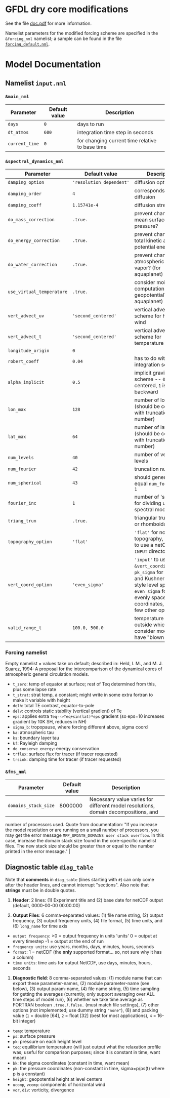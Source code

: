 # GFDL dry core modifications

See the file [doc.pdf](https://github.com/lukelbd/gfdl-drycore/master/blob/doc.pdf) for more information.

Namelist parameters for the modified forcing scheme are specified in the `&forcing_nml` namelist; a sample can be found in the file [`forcing_default.nml`](https://github.com/lukelbd/gfdl-drycore/blob/master/forcing_default.nml).

# Model Documentation
## Namelist `input.nml`
### `&main_nml`

| Parameter | Default value | Description |
| --- | --- | --- |
| `days`         | `0` | days to run |
| `dt_atmos`     | `600` | integration time step in seconds |
| `current_time` | `0` | for changing current time relative to base time

### `&spectral_dynamics_nml`

| Parameter | Default value | Description |
| --- | --- | --- |
| `damping_option`       | `'resolution_dependent'` | diffusion option |
| `damping_order`          | `4` | corresponds to ∇8 diffusion |
| `damping_coeff`          | `1.15741e-4` | diffusion strength |
| `do_mass_correction`     | `.true.` | prevent changing mean surface pressure? |
| `do_energy_correction`   | `.true.` | prevent changing total kinetic and potential energy? |
| `do_water_correction`    | `.true.` | prevent changing atmospheric water vapor? (for aquaplanet) |
| `use_virtual_temperature` | `.true.` | consider moisture in computation of geopotential? (for aquaplanet) |
| `vert_advect_uv`         | `'second_centered'` | vertical advection scheme for horizontal wind |
| `vert_advect_t`          | `'second_centered'` | vertical advection scheme for temperature |
| `longitude_origin`       | `0` | |
| `robert_coeff`           | `0.04` | has to do with time-integration scheme |
| `alpha_implicit`         | `0.5` | implicit gravity wave scheme -- `0.5` is centered, `1` is backward |
| `lon_max`                | `128` | number of longitudes (should be consistent with truncation number) |
| `lat_max`                | `64` | number of latitudes (should be consistent with truncation number) |
| `num_levels`             | `40` | number of vertical levels |
| `num_fourier`            | `42` | truncation number |
| `num_spherical`          | `43` | should generally equal `num_fourier + 1` |
| `fourier_inc`            | `1` | number of 'sectors' for dividing up spectral model |
| `triang_trun`            | `.true.` | triangular truncation, or rhomboidal? |
| `topography_option`      | `'flat'` | `'flat'` for no topography, `'input'` to use a netCDF in the `INPUT` directory |
| `vert_coord_option`      | `'even_sigma'` | `'input'` to use the `&vert_coordinate_nml`, `pk_sigma` for Polvani and Kushner (2002) style level spacing, `even_sigma` for simple, evenly spaced sigma coordinates, and a few other options |
| `valid_range_t` | `100.0, 500.0` | temperature range outside which we consider model to have "blown up" |

### Forcing namelist

Empty namelist = values take on default; described in:
Held, I. M., and M. J. Suarez, 1994: A proposal for the intercomparison
of the dynamical cores of atmospheric general circulation models.
  * `t_zero`: temp of equator at surface; rest of Teq determined from this, plus some lapse rate
  * `t_strat`: strat temp, a constant; might write in some extra fortran to make it variable with height
  * `delh`: total TE contrast, equator-to-pole
  * `delv`: controls static stability (vertical gradient) of Te
  * `eps`: applies extra `Teq-->Teq+sin(lat)*eps` gradient (so eps=10 increases gradient by 10K SH, reduces in NH)
  * `sigma_b`: tropopause, where forcing different above, sigma coord
  * `ka`: atmospheric tau
  * `ks`: boundary layer tau
  * `kf`: Rayleigh damping
  * `do_conserve_energy`: energy conservation
  * `trflux`: surface flux for tracer (if tracer requested)
  * `trsink`: damping time for tracer (if tracer requested)

### `&fms_nml`

| Parameter | Default value | Description |
| --- | --- | --- |
| `domains_stack_size` | 8000000 | Necessary value varies for different model resolutions, domain decompositions, and
  number of processors used. Quote from documentation: "If you increase the model resolution or are running on a small number of processors,
 you may get the error message `MPP_UPDATE_DOMAINS user stack overflow`. In this case,
 increase the domain stack size found in the core-specific namelist files. The new stack
 size should be greater than or equal to the number printed in the error message." |

## Diagnostic table `diag_table`
Note that **comments** in `diag_table` (lines starting with `#`) can only come after the header lines, and cannot interrupt "sections". Also note that **strings** must be in double quotes.
1. **Header**: 2 lines: (1) Experiment title and (2) base date for netCDF output (default, 0000-00-00 00:00:00)

1. **Output Files**: 6 comma-separated values: (1) file name string, (2) output frequency, (3) output frequency units, (4) file format, (5) time units, and (6) `long_name` for time axis
  * `output frequency`:
        >0 = output frequency in units 'units'
         0 = output at every timestep
        -1 = output at the end of run
  * `frequency units`: use years, months, days, minutes, hours, seconds
  * `format`: 1 = netCDF (the **only** supported format... so, not sure why it has a column)
  * `time units`: time axis for output NetCDF, use days, minutes, hours, seconds

1. **Diagnostic field**: 8 comma-separated values: (1) module name that can export these parameter-names, (2) module parameter-name (see below), (3) output param-name, (4) file name string, (5) time sampling for getting the averages (currently, only support averaging over ALL time steps of model run), (6) whether we take time average as FORTRAN boolean `.true.`/`.false.` (must match file settings), (7) other options (not implemented; use dummy string `"none"`), (8) and packing value (`1` = double [64], `2` = float [32] (best for most applications), `4` = 16-bit integer)
  * `temp`: temperature
  * `ps`: surface pressure
  * `pk`: pressure on each height level
  * `teq`: equilibrium temperature (will just output what the relaxation profile was; useful
    for comparison purposes; since it is constant in time, want mean)
  * `bk`: the sigma coordinates (constant in time, want mean)
  * `pk`: the pressure coordinates (non-constant in time, sigma=p/ps(t) where p is a constant)
  * `height`: geopotential height at level centers
  * `ucomp`, `vcomp`: components of horizontal wind
  * `vor`, `div`: vorticity, divergence

